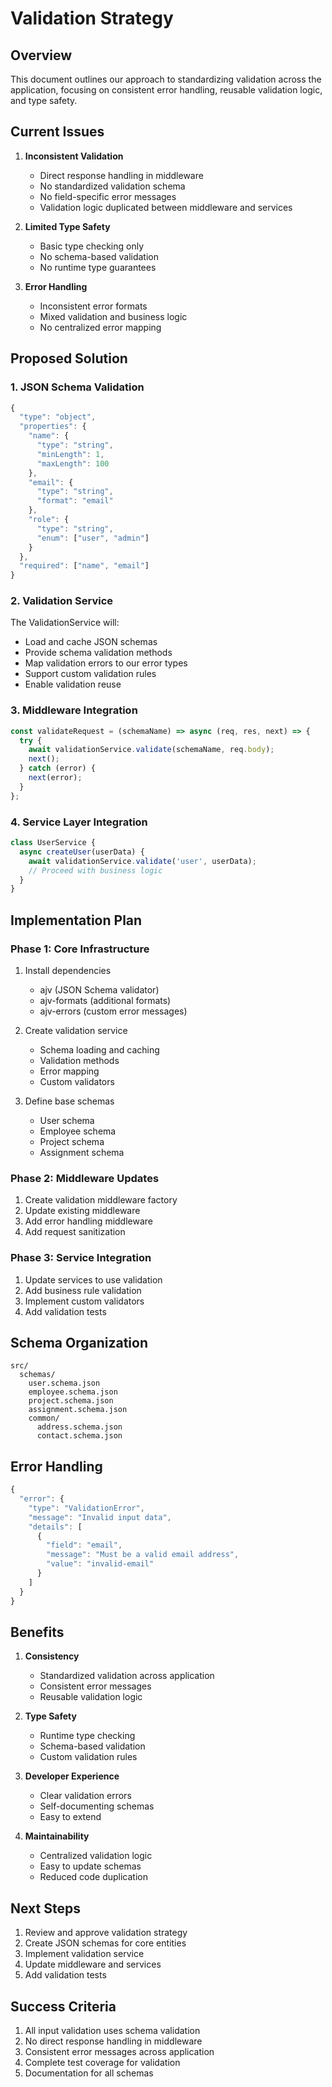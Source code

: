 # Validation Strategy

## Overview

This document outlines our approach to standardizing validation across the application, focusing on consistent error handling, reusable validation logic, and type safety.

## Current Issues

1. **Inconsistent Validation**
   - Direct response handling in middleware
   - No standardized validation schema
   - No field-specific error messages
   - Validation logic duplicated between middleware and services

2. **Limited Type Safety**
   - Basic type checking only
   - No schema-based validation
   - No runtime type guarantees

3. **Error Handling**
   - Inconsistent error formats
   - Mixed validation and business logic
   - No centralized error mapping

## Proposed Solution

### 1. JSON Schema Validation

```javascript
{
  "type": "object",
  "properties": {
    "name": {
      "type": "string",
      "minLength": 1,
      "maxLength": 100
    },
    "email": {
      "type": "string",
      "format": "email"
    },
    "role": {
      "type": "string",
      "enum": ["user", "admin"]
    }
  },
  "required": ["name", "email"]
}
```

### 2. Validation Service

The ValidationService will:
- Load and cache JSON schemas
- Provide schema validation methods
- Map validation errors to our error types
- Support custom validation rules
- Enable validation reuse

### 3. Middleware Integration

```javascript
const validateRequest = (schemaName) => async (req, res, next) => {
  try {
    await validationService.validate(schemaName, req.body);
    next();
  } catch (error) {
    next(error);
  }
};
```

### 4. Service Layer Integration

```javascript
class UserService {
  async createUser(userData) {
    await validationService.validate('user', userData);
    // Proceed with business logic
  }
}
```

## Implementation Plan

### Phase 1: Core Infrastructure

1. Install dependencies
   - ajv (JSON Schema validator)
   - ajv-formats (additional formats)
   - ajv-errors (custom error messages)

2. Create validation service
   - Schema loading and caching
   - Validation methods
   - Error mapping
   - Custom validators

3. Define base schemas
   - User schema
   - Employee schema
   - Project schema
   - Assignment schema

### Phase 2: Middleware Updates

1. Create validation middleware factory
2. Update existing middleware
3. Add error handling middleware
4. Add request sanitization

### Phase 3: Service Integration

1. Update services to use validation
2. Add business rule validation
3. Implement custom validators
4. Add validation tests

## Schema Organization

```
src/
  schemas/
    user.schema.json
    employee.schema.json
    project.schema.json
    assignment.schema.json
    common/
      address.schema.json
      contact.schema.json
```

## Error Handling

```javascript
{
  "error": {
    "type": "ValidationError",
    "message": "Invalid input data",
    "details": [
      {
        "field": "email",
        "message": "Must be a valid email address",
        "value": "invalid-email"
      }
    ]
  }
}
```

## Benefits

1. **Consistency**
   - Standardized validation across application
   - Consistent error messages
   - Reusable validation logic

2. **Type Safety**
   - Runtime type checking
   - Schema-based validation
   - Custom validation rules

3. **Developer Experience**
   - Clear validation errors
   - Self-documenting schemas
   - Easy to extend

4. **Maintainability**
   - Centralized validation logic
   - Easy to update schemas
   - Reduced code duplication

## Next Steps

1. Review and approve validation strategy
2. Create JSON schemas for core entities
3. Implement validation service
4. Update middleware and services
5. Add validation tests

## Success Criteria

1. All input validation uses schema validation
2. No direct response handling in middleware
3. Consistent error messages across application
4. Complete test coverage for validation
5. Documentation for all schemas